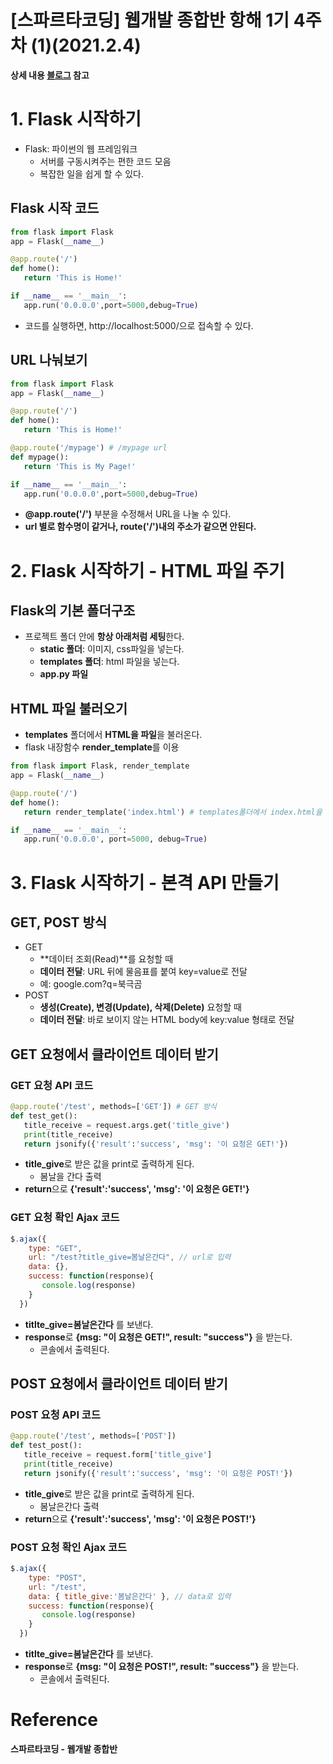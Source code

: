 # [스파르타코딩] 웹개발 종합반 항해 1기 4주차 (1)(2021.2.4)



**상세 내용 [블로그](https://greedysiru.tistory.com/164?category=875936) 참고**



# 1. Flask 시작하기

* Flask: 파이썬의 웹 프레임워크
  * 서버를 구동시켜주는 편한 코드 모음
  * 복잡한 일을 쉽게 할 수 있다.



## Flask 시작 코드

```python
from flask import Flask
app = Flask(__name__)

@app.route('/')
def home():
   return 'This is Home!'

if __name__ == '__main__':  
   app.run('0.0.0.0',port=5000,debug=True)
```

* 코드를 실행하면, http://localhost:5000/으로 접속할 수 있다.



## URL 나눠보기

```python
from flask import Flask
app = Flask(__name__)

@app.route('/')
def home():
   return 'This is Home!'

@app.route('/mypage') # /mypage url
def mypage():  
   return 'This is My Page!'

if __name__ == '__main__':  
   app.run('0.0.0.0',port=5000,debug=True)
```

* **@app.route('/')** 부분을 수정해서 URL을 나눌 수 있다.
* **url 별로 함수명이 같거나, route('/')내의 주소가 같으면 안된다.**



# 2. Flask 시작하기 - HTML 파일 주기

## Flask의 기본 폴더구조

* 프로젝트 폴더 안에 **항상 아래처럼 세팅**한다.
  * **static 폴더**: 이미지, css파일을 넣는다.
  * **templates 폴더**: html 파일을 넣는다.
  * **app.py 파일**



## HTML 파일 불러오기

* **templates** 폴더에서 **HTML을 파일**을 불러온다.
* flask 내장함수 **render_template**를 이용

```python
from flask import Flask, render_template
app = Flask(__name__)

@app.route('/')
def home():
   return render_template('index.html') # templates폴더에서 index.html을 가져와 화면에 출력

if __name__ == '__main__':
   app.run('0.0.0.0', port=5000, debug=True)
```



# 3. Flask 시작하기 - 본격 API 만들기

## GET, POST 방식

* GET
  * **데이터 조회(Read)**를 요청할 때
  * **데이터 전달**: URL 뒤에 물음표를 붙여 key=value로 전달
  * 예: google.com?q=북극곰
* POST
  * **생성(Create), 변경(Update), 삭제(Delete)** 요청할 때
  * **데이터 전달**: 바로 보이지 않는 HTML body에 key:value 형태로 전달



## GET 요청에서 클라이언트 데이터 받기

### GET 요청 API 코드

```python
@app.route('/test', methods=['GET']) # GET 방식
def test_get():
   title_receive = request.args.get('title_give')
   print(title_receive)
   return jsonify({'result':'success', 'msg': '이 요청은 GET!'})
```

* **title_give**로 받은 값을 print로 출력하게 된다.
  * 봄날을 간다 출력
* **return**으로 **{'result':'success', 'msg': '이 요청은 GET!'}**

### GET 요청 확인 Ajax 코드

```Javascript
$.ajax({
    type: "GET",
    url: "/test?title_give=봄날은간다", // url로 입력
    data: {},
    success: function(response){
       console.log(response)
    }
  })
```

* **titlte_give=봄날은간다** 를 보낸다.
* **response**로 **{msg: "이 요청은 GET!", result: "success"}** 을 받는다.
  * 콘솔에서 출력된다.

## POST 요청에서 클라이언트 데이터 받기

### POST 요청 API 코드

```python
@app.route('/test', methods=['POST'])
def test_post():
   title_receive = request.form['title_give']
   print(title_receive)
   return jsonify({'result':'success', 'msg': '이 요청은 POST!'})
```

* **title_give**로 받은 값을 print로 출력하게 된다.
  * 봄날은간다 출력
* **return**으로 **{'result':'success', 'msg': '이 요청은 POST!'}**

### POST 요청 확인 Ajax 코드

```Javascript
$.ajax({
    type: "POST",
    url: "/test",
    data: { title_give:'봄날은간다' }, // data로 입력
    success: function(response){
       console.log(response)
    }
  })
```

* **titlte_give=봄날은간다** 를 보낸다.
* **response**로 **{msg: "이 요청은 POST!", result: "success"}** 을 받는다.
  * 콘솔에서 출력된다.





# Reference

**스파르타코딩 - 웹개발 종합반**